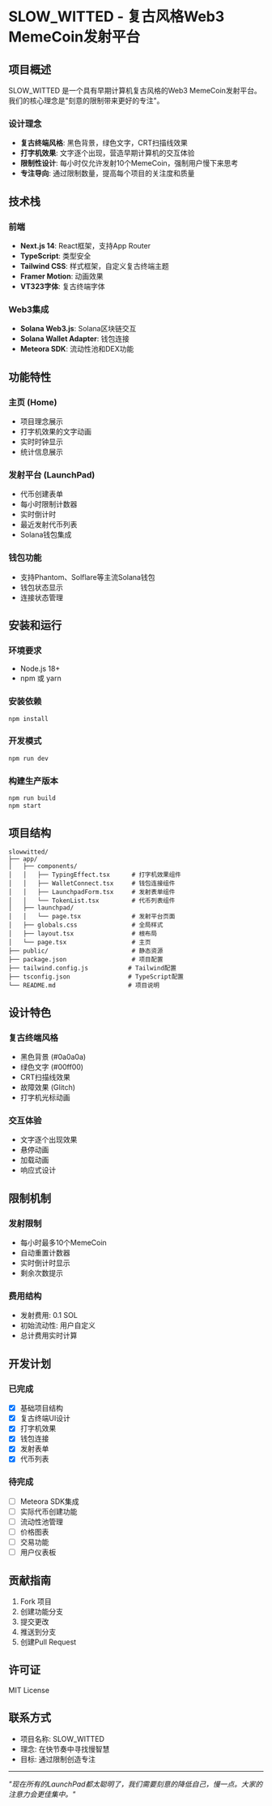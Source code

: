 # SLOW_WITTED - 复古风格Web3 MemeCoin发射平台

## 项目概述

SLOW_WITTED 是一个具有早期计算机复古风格的Web3 MemeCoin发射平台。我们的核心理念是"刻意的限制带来更好的专注"。

### 设计理念

- **复古终端风格**: 黑色背景，绿色文字，CRT扫描线效果
- **打字机效果**: 文字逐个出现，营造早期计算机的交互体验
- **限制性设计**: 每小时仅允许发射10个MemeCoin，强制用户慢下来思考
- **专注导向**: 通过限制数量，提高每个项目的关注度和质量

## 技术栈

### 前端
- **Next.js 14**: React框架，支持App Router
- **TypeScript**: 类型安全
- **Tailwind CSS**: 样式框架，自定义复古终端主题
- **Framer Motion**: 动画效果
- **VT323字体**: 复古终端字体

### Web3集成
- **Solana Web3.js**: Solana区块链交互
- **Solana Wallet Adapter**: 钱包连接
- **Meteora SDK**: 流动性池和DEX功能

## 功能特性

### 主页 (Home)
- 项目理念展示
- 打字机效果的文字动画
- 实时时钟显示
- 统计信息展示

### 发射平台 (LaunchPad)
- 代币创建表单
- 每小时限制计数器
- 实时倒计时
- 最近发射代币列表
- Solana钱包集成

### 钱包功能
- 支持Phantom、Solflare等主流Solana钱包
- 钱包状态显示
- 连接状态管理

## 安装和运行

### 环境要求
- Node.js 18+
- npm 或 yarn

### 安装依赖
```bash
npm install
```

### 开发模式
```bash
npm run dev
```

### 构建生产版本
```bash
npm run build
npm start
```

## 项目结构

```
slowwitted/
├── app/
│   ├── components/
│   │   ├── TypingEffect.tsx      # 打字机效果组件
│   │   ├── WalletConnect.tsx     # 钱包连接组件
│   │   ├── LaunchpadForm.tsx     # 发射表单组件
│   │   └── TokenList.tsx         # 代币列表组件
│   ├── launchpad/
│   │   └── page.tsx              # 发射平台页面
│   ├── globals.css               # 全局样式
│   ├── layout.tsx                # 根布局
│   └── page.tsx                  # 主页
├── public/                       # 静态资源
├── package.json                  # 项目配置
├── tailwind.config.js           # Tailwind配置
├── tsconfig.json                # TypeScript配置
└── README.md                    # 项目说明
```

## 设计特色

### 复古终端风格
- 黑色背景 (#0a0a0a)
- 绿色文字 (#00ff00)
- CRT扫描线效果
- 故障效果 (Glitch)
- 打字机光标动画

### 交互体验
- 文字逐个出现效果
- 悬停动画
- 加载动画
- 响应式设计

## 限制机制

### 发射限制
- 每小时最多10个MemeCoin
- 自动重置计数器
- 实时倒计时显示
- 剩余次数提示

### 费用结构
- 发射费用: 0.1 SOL
- 初始流动性: 用户自定义
- 总计费用实时计算

## 开发计划

### 已完成
- [x] 基础项目结构
- [x] 复古终端UI设计
- [x] 打字机效果
- [x] 钱包连接
- [x] 发射表单
- [x] 代币列表

### 待完成
- [ ] Meteora SDK集成
- [ ] 实际代币创建功能
- [ ] 流动性池管理
- [ ] 价格图表
- [ ] 交易功能
- [ ] 用户仪表板

## 贡献指南

1. Fork 项目
2. 创建功能分支
3. 提交更改
4. 推送到分支
5. 创建Pull Request

## 许可证

MIT License

## 联系方式

- 项目名称: SLOW_WITTED
- 理念: 在快节奏中寻找慢智慧
- 目标: 通过限制创造专注

---

*"现在所有的LaunchPad都太聪明了，我们需要刻意的降低自己，慢一点。大家的注意力会更佳集中。"* 